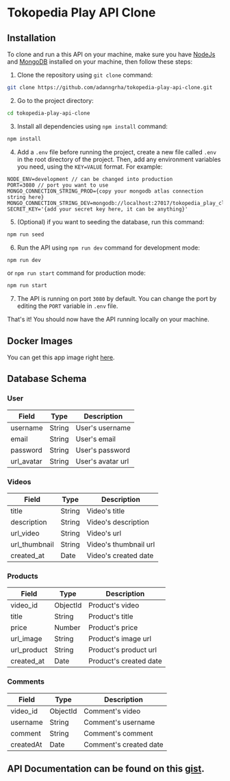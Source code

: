 # Tokopedia Play API Clone

## Installation 
To clone and run a this API on your machine, make sure you have [NodeJs](https://nodejs.org/en) and [MongoDB](https://www.mongodb.com) installed on your machine, then 
follow these steps:

1. Clone the repository using `git clone` command:
```sh
git clone https://github.com/adanngrha/tokopedia-play-api-clone.git
```

2. Go to the project directory:
```sh
cd tokopedia-play-api-clone
```

3. Install all dependencies using `npm install` command:
```sh
npm install
```

4. Add a `.env` file before running the project, create a new file called `.env` in the root directory of the project. Then, add any environment variables you need, using the `KEY=VALUE` format. For example:

```
NODE_ENV=development // can be changed into production
PORT=3080 // port you want to use
MONGO_CONNECTION_STRING_PROD={copy your mongodb atlas connection string here}
MONGO_CONNECTION_STRING_DEV=mongodb://localhost:27017/tokopedia_play_clone
SECRET_KEY='{add your secret key here, it can be anything}'

```

5. (Optional) if you want to seeding the database, run this command:
```sh
npm run seed
```

6. Run the API using `npm run dev` command for development mode:
```sh
npm run dev
```

 or `npm run start` command for production mode:
```sh
npm run start
```

7. The API is running on port `3080` by default. You can change the port by editing the `PORT` variable in `.env` file.

That's it! You should now have the API running locally on your machine.

## Docker Images
You can get this app image right [here](https://hub.docker.com/repository/docker/adanngrha/tokopedia-play-api-clone/general).

## Database Schema

### User

| Field      | Type   | Description       |
|------------|--------|-------------------|
| username   | String | User's username   |
| email      | String | User's email      |
| password   | String | User's password   |
| url_avatar | String | User's avatar url |

### Videos

| Field         | Type   | Description           |
|---------------|--------|-----------------------|
| title         | String | Video's title         |
| description   | String | Video's description   |
| url_video     | String | Video's url           |
| url_thumbnail | String | Video's thumbnail url |
| created_at    | Date   | Video's created date  |

### Products

| Field       | Type | Description            |
|-------------| ---- |------------------------|
| video_id    | ObjectId | Product's video        |
| title       | String | Product's title        |
| price       | Number | Product's price        |
| url_image   | String | Product's image url    |
| url_product | String | Product's product url  |
| created_at  | Date | Product's created date |

### Comments

| Field     | Type     | Description            |
|-----------|----------|------------------------|
| video_id  | ObjectId | Comment's video        |
| username  | String   | Comment's username     |
| comment   | String   | Comment's comment      |
| createdAt | Date     | Comment's created date |

## API Documentation can be found on this [gist](https://gist.github.com/adanngrha/257f480b51fb2ae7cf12a4b64e699d54).

